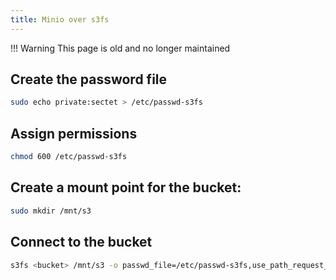```yaml
---
title: Minio over s3fs
---
```

!!! Warning
    This page is old and no longer maintained

## Create the password file

```bash
sudo echo private:sectet > /etc/passwd-s3fs
```

## Assign permissions

```bash
chmod 600 /etc/passwd-s3fs
```

## Create a mount point for the bucket:

```bash
sudo mkdir /mnt/s3
```

## Connect to the bucket

```bash
s3fs <bucket> /mnt/s3 -o passwd_file=/etc/passwd-s3fs,use_path_request_style,url=https://s3.breadnet.co.uk:9000
```
